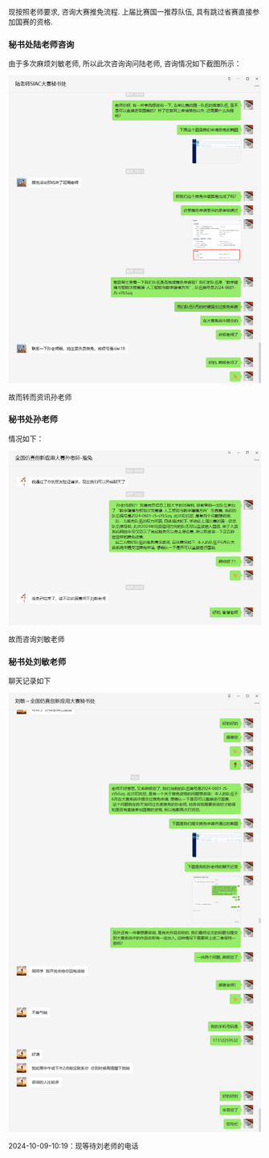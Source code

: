 
现按照老师要求, 咨询大赛推免流程. 上届比赛国一推荐队伍, 具有跳过省赛直接参加国赛的资格. 

### 秘书处陆老师咨询

由于多次麻烦刘敏老师, 所以此次咨询询问陆老师, 咨询情况如下截图所示：

![](https://raw.githubusercontent.com/Nekasu/Blog_pics/main/20241009101715.png)

故而转而资讯孙老师

### 秘书处孙老师

情况如下：

![](https://raw.githubusercontent.com/Nekasu/Blog_pics/main/20241009101801.png)


故而咨询刘敏老师

### 秘书处刘敏老师

聊天记录如下

![](https://raw.githubusercontent.com/Nekasu/Blog_pics/main/20241009101905.png)

2024-10-09-10:19：现等待刘老师的电话